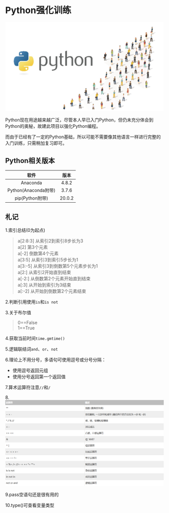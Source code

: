 # Python强化训练

![](/images/python-windows-programming.jpg)


Python现在用途越来越广泛，尽管本人早已入门Python，但仍未充分体会到Python的奥秘，故建此项目以强化Python编程。

而由于已经有了一定的Python基础，所以可能不需要像其他语言一样进行完整的入门训练，只需稍加复习即可。

## Python相关版本
| 软件 | 版本 |
|:---:|:---:|
| Anaconda | 4.8.2 |
| Python(Anaconda附带) | 3.7.6 |
| pip(Python附带) | 20.0.2 |

## 札记
1.索引总结(0为起点)
> a[2:8:3] 从索引2到索引8步长为3<br/>
> a[2] 第3个元素<br/>
> a[-2] 倒数第4个元素<br/>
> a[3:5] 从索引3到索引5步长为1<br/>
> a[3:-5] 从索引3到倒数第5个元素步长为1<br/>
> a[2:] 从索引2开始直到结束<br/>
> a[-2:] 从倒数第2个元素开始直到结束<br/>
> a[:3] 从开始到索引为3结束<br/>
> a[:-2] 从开始到倒数第2个元素结束

2.判断引用使用`is`和`is not`

3.关于布尔值
> 0==False<br/>
> 1==True 

4.获取当前时间`time.gmtime()`

5.逻辑联结词`and`、`or`、`not`

6.理论上不用分号，多语句可使用逗号或分号分隔：
- 使用逗号返回元组
- 使用分号返回第一个返回值

7.算术运算符注意`//`和`/`

8.![](images/python-operations.png)

9.pass空语句还是很有用的

10.type()可查看变量类型
